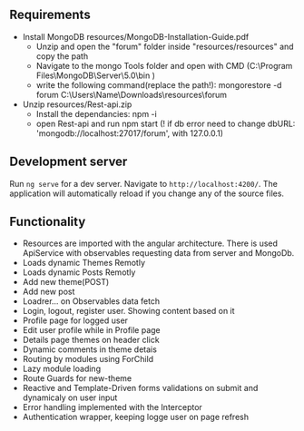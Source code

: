## Requirements

- Install MongoDB resources/MongoDB-Installation-Guide.pdf
  - Unzip and open the "forum" folder inside "resources/resources" and copy the path
  - Navigate to the mongo Tools folder and open with CMD (C:\Program Files\MongoDB\Server\5.0\bin )
  - write the following command(replace the path!): mongorestore -d forum C:\Users\Name\Downloads\resources\forum
- Unzip resources/Rest-api.zip
  - Install the dependancies: npm -i
  - open Rest-api and run npm start (! if db error need to change dbURL: 'mongodb://localhost:27017/forum', with 127.0.0.1)

## Development server

Run `ng serve` for a dev server. Navigate to `http://localhost:4200/`. The application will automatically reload if you change any of the source files.

## Functionality

- Resources are imported with the angular architecture. There is used ApiService with observables requesting data from server and MongoDb.
- Loads dynamic Themes Remotly
- Loads dynamic Posts Remotly
- Add new theme(POST)
- Add new post
- Loadrer... on Observables data fetch
- Login, logout, register user. Showing content based on it
- Profile page for logged user
- Edit user profile while in Profile page
- Details page themes on header click
- Dynamic comments in theme detais
- Routing by modules using ForChild
- Lazy module loading 
- Route Guards for new-theme
- Reactive and Template-Driven forms validations on submit and dynamicaly on user input
- Error handling implemented with the Interceptor
- Authentication wrapper, keeping logge user on page refresh

